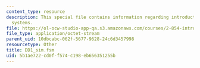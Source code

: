 ```yaml
---
content_type: resource
description: This special file contains information regarding introduction to manufacturing
  systems.
file: https://ol-ocw-studio-app-qa.s3.amazonaws.com/courses/2-854-introduction-to-manufacturing-systems-fall-2016/5b1ae722cd0ff574c198eb656351255b_DD1_sim.fsm
file_type: application/octet-stream
parent_uid: 10dbcabc-062f-5677-9628-24c6d3457998
resourcetype: Other
title: DD1_sim.fsm
uid: 5b1ae722-cd0f-f574-c198-eb656351255b
---
```

